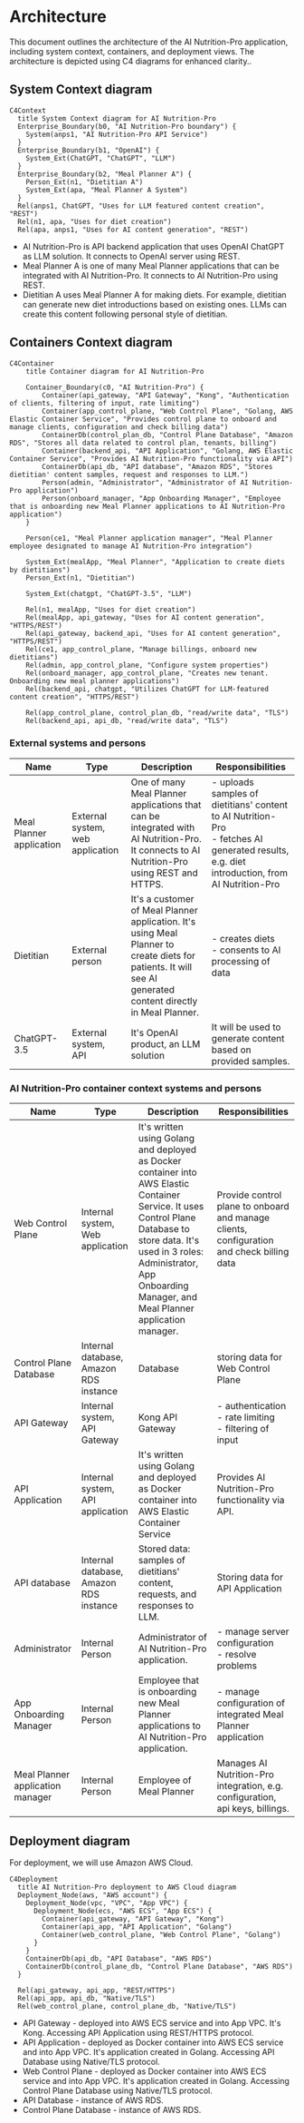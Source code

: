 # Architecture

This document outlines the architecture of the AI Nutrition-Pro application, including system context, containers, and deployment views. The architecture is depicted using C4 diagrams for enhanced clarity..

## System Context diagram

```mermaid
C4Context
  title System Context diagram for AI Nutrition-Pro
  Enterprise_Boundary(b0, "AI Nutrition-Pro boundary") {
    System(anps1, "AI Nutrition-Pro API Service")
  }
  Enterprise_Boundary(b1, "OpenAI") {
    System_Ext(ChatGPT, "ChatGPT", "LLM")
  }
  Enterprise_Boundary(b2, "Meal Planner A") {
    Person_Ext(n1, "Dietitian A")
    System_Ext(apa, "Meal Planner A System")
  }
  Rel(anps1, ChatGPT, "Uses for LLM featured content creation", "REST")
  Rel(n1, apa, "Uses for diet creation")
  Rel(apa, anps1, "Uses for AI content generation", "REST")
```

- AI Nutrition-Pro is API backend application that uses OpenAI ChatGPT as LLM solution. It connects to OpenAI server using REST.
- Meal Planner A is one of many Meal Planner applications that can be integrated with AI Nutrition-Pro. It connects to AI Nutrition-Pro using REST.
- Dietitian A uses Meal Planner A for making diets. For example, dietitian can generate new diet introductions based on existing ones. LLMs can create this content following personal style of dietitian.

## Containers Context diagram

```mermaid
C4Container
    title Container diagram for AI Nutrition-Pro

    Container_Boundary(c0, "AI Nutrition-Pro") {
        Container(api_gateway, "API Gateway", "Kong", "Authentication of clients, filtering of input, rate limiting")
        Container(app_control_plane, "Web Control Plane", "Golang, AWS Elastic Container Service", "Provides control plane to onboard and manage clients, configuration and check billing data")
        ContainerDb(control_plan_db, "Control Plane Database", "Amazon RDS", "Stores all data related to control plan, tenants, billing")
        Container(backend_api, "API Application", "Golang, AWS Elastic Container Service", "Provides AI Nutrition-Pro functionality via API")
        ContainerDb(api_db, "API database", "Amazon RDS", "Stores dietitian' content samples, request and responses to LLM.")
        Person(admin, "Administrator", "Administrator of AI Nutrition-Pro application")
        Person(onboard_manager, "App Onboarding Manager", "Employee that is onboarding new Meal Planner applications to AI Nutrition-Pro application")
    }

    Person(ce1, "Meal Planner application manager", "Meal Planner employee designated to manage AI Nutrition-Pro integration")

    System_Ext(mealApp, "Meal Planner", "Application to create diets by dietitians")
    Person_Ext(n1, "Dietitian")

    System_Ext(chatgpt, "ChatGPT-3.5", "LLM")

    Rel(n1, mealApp, "Uses for diet creation")
    Rel(mealApp, api_gateway, "Uses for AI content generation", "HTTPS/REST")
    Rel(api_gateway, backend_api, "Uses for AI content generation", "HTTPS/REST")
    Rel(ce1, app_control_plane, "Manage billings, onboard new dietitians")
    Rel(admin, app_control_plane, "Configure system properties")
    Rel(onboard_manager, app_control_plane, "Creates new tenant. Onboarding new meal planner applications")
    Rel(backend_api, chatgpt, "Utilizes ChatGPT for LLM-featured content creation", "HTTPS/REST")

    Rel(app_control_plane, control_plan_db, "read/write data", "TLS")
    Rel(backend_api, api_db, "read/write data", "TLS")
```

### External systems and persons

| Name | Type | Description | Responsibilities |
| --- | --- | --- | --- |
| Meal Planner application | External system, web application | One of many Meal Planner applications that can be integrated with AI Nutrition-Pro. It connects to AI Nutrition-Pro using REST and HTTPS. | - uploads samples of dietitians' content to AI Nutrition-Pro <br/> - fetches AI generated results, e.g. diet introduction, from AI Nutrition-Pro | 
| Dietitian | External person | It's a customer of Meal Planner application. It's using Meal Planner to create diets for patients. It will see AI generated content directly in Meal Planner. | - creates diets <br> - consents to AI processing of data |
|  ChatGPT-3.5 | External system, API | It's OpenAI product, an LLM solution | It will be used to generate content based on provided samples. |
 
### AI Nutrition-Pro container context systems and persons

| Name | Type | Description | Responsibilities |
| --- | --- | --- | --- |
| Web Control Plane | Internal system, Web application | It's written using Golang and deployed as Docker container into AWS Elastic Container Service. It uses Control Plane Database to store data. It's used in 3 roles: Administrator, App Onboarding Manager, and Meal Planner application manager. | Provide control plane to onboard and manage clients, configuration and check billing data |
| Control Plane Database | Internal database, Amazon RDS instance | Database | storing data for Web Control Plane |
| API Gateway | Internal system, API Gateway | Kong API Gateway | - authentication <br> - rate limiting <br> - filtering of input |
| API Application | Internal system, API application | It's written using Golang and deployed as Docker container into AWS Elastic Container Service | Provides AI Nutrition-Pro functionality via API. |
| API database | Internal database, Amazon RDS instance | Stored data: samples of dietitians' content, requests, and responses to LLM. | Storing data for API Application |
| Administrator | Internal Person | Administrator of AI Nutrition-Pro application. | - manage server configuration <br> - resolve problems <br> |
| App Onboarding Manager | Internal Person | Employee that is onboarding new Meal Planner applications to AI Nutrition-Pro application. | - manage configuration of integrated Meal Planner application |
| Meal Planner application manager | Internal Person | Employee of Meal Planner | Manages AI Nutrition-Pro integration, e.g. configuration, api keys, billings. |

## Deployment diagram

For deployment, we will use Amazon AWS Cloud.

```mermaid
C4Deployment
  title AI Nutrition-Pro deployment to AWS Cloud diagram
  Deployment_Node(aws, "AWS account") {
    Deployment_Node(vpc, "VPC", "App VPC") {
      Deployment_Node(ecs, "AWS ECS", "App ECS") {
        Container(api_gateway, "API Gateway", "Kong")
        Container(api_app, "API Application", "Golang")
        Container(web_control_plane, "Web Control Plane", "Golang")
      }
    }
    ContainerDb(api_db, "API Database", "AWS RDS")
    ContainerDb(control_plane_db, "Control Plane Database", "AWS RDS")
  }

  Rel(api_gateway, api_app, "REST/HTTPS")
  Rel(api_app, api_db, "Native/TLS")
  Rel(web_control_plane, control_plane_db, "Native/TLS")
```

- API Gateway - deployed into AWS ECS service and into App VPC. It's Kong. Accessing API Application using REST/HTTPS protocol.
- API Application - deployed as Docker container into AWS ECS service and into App VPC. It's application created in Golang. Accessing API Database using Native/TLS protocol.
- Web Control Plane - deployed as Docker container into AWS ECS service and into App VPC. It's application created in Golang. Accessing Control Plane Database using Native/TLS protocol.
- API Database - instance of AWS RDS.
- Control Plane Database - instance of AWS RDS.
